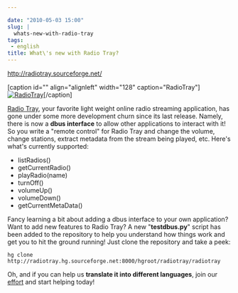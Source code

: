 ```yaml
---

date: "2010-05-03 15:00"
slug: |
  whats-new-with-radio-tray
tags:
 - english
title: What\'s new with Radio Tray?
---
```


<http://radiotray.sourceforge.net/>

\[caption id="" align="alignleft" width="128"
caption="RadioTray"\][![RadioTray](http://bit.ly/RadioTrayLogo)](http://radiotray.sourceforge.net/)\[/caption\]

[Radio Tray](http://radiotray.sourceforge.net/), your favorite light
weight online radio streaming application, has gone under some more
development churn since its last release. Namely, there is now a **dbus
interface** to allow other applications to interact with it! So you
write a "remote control" for Radio Tray and change the volume, change
stations, extract metadata from the stream being played, etc. Here's
what's currently supported:

-   listRadios()
-   getCurrentRadio()
-   playRadio(name)
-   turnOff()
-   volumeUp()
-   volumeDown()
-   getCurrentMetaData()

Fancy learning a bit about adding a dbus interface to your own
application? Want to add new features to Radio Tray? A new
"**testdbus.py**\" script has been added to the repository to help you
understand how things work and get you to hit the ground running! Just
clone the repository and take a peek:

`hg clone http://radiotray.hg.sourceforge.net:8000/hgroot/radiotray/radiotray`

Oh, and if you can help us **translate it into different languages**,
join our [effort](http://www.transifex.net/projects/p/radiotray/) and
start helping today!
